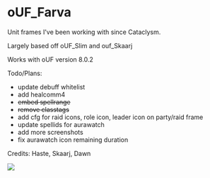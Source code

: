 # oUF_Farva
Unit frames I've been working with since Cataclysm.

Largely based off oUF_Slim and ouf_Skaarj

Works with oUF version 8.0.2

Todo/Plans:

* update debuff whitelist
* add healcomm4
* ~~embed spellrange~~
* ~~remove classtags~~
* add cfg for raid icons, role icon, leader icon on party/raid frame
* update spellids for aurawatch
* add more screenshots
* fix aurawatch icon remaining duration

Credits: Haste, Skaarj, Dawn

![](https://i.imgur.com/mPbGpap.jpg)
